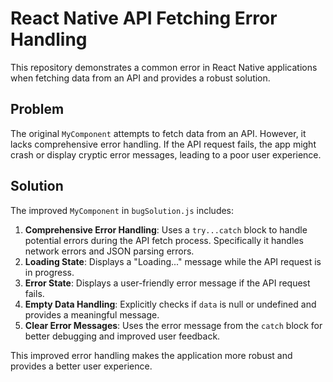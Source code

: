 # React Native API Fetching Error Handling

This repository demonstrates a common error in React Native applications when fetching data from an API and provides a robust solution.

## Problem

The original `MyComponent` attempts to fetch data from an API. However, it lacks comprehensive error handling.  If the API request fails, the app might crash or display cryptic error messages, leading to a poor user experience.

## Solution

The improved `MyComponent` in `bugSolution.js` includes:

1. **Comprehensive Error Handling**: Uses a `try...catch` block to handle potential errors during the API fetch process.  Specifically it handles network errors and JSON parsing errors.
2. **Loading State**: Displays a "Loading..." message while the API request is in progress.
3. **Error State**: Displays a user-friendly error message if the API request fails.
4. **Empty Data Handling**: Explicitly checks if `data` is null or undefined and provides a meaningful message.
5. **Clear Error Messages**: Uses the error message from the `catch` block for better debugging and improved user feedback.

This improved error handling makes the application more robust and provides a better user experience.